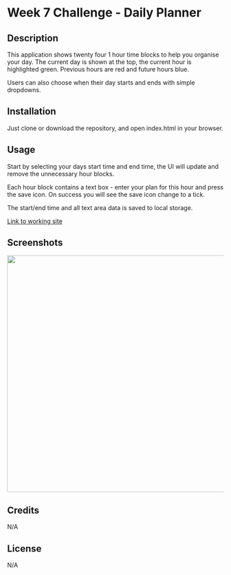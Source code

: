 
# Week 7 Challenge - Daily Planner


## Description

This application shows twenty four 1 hour time blocks to help you organise your day. The current day is shown at the top, the current hour is highlighted green. Previous hours are red and future hours blue. 

Users can also choose when their day starts and ends with simple dropdowns.


## Installation

Just clone or download the repository, and open index.html in your browser.


## Usage

Start by selecting your days start time and end time, the UI will update and remove the unnecessary hour blocks. 

Each hour block contains a text box - enter your plan for this hour and press the save icon. On success you will see the save icon change to a tick. 

The start/end time and all text area data is saved to local storage.

[Link to working site](https://tascott.github.io/daily-planner/)


## Screenshots

<img src="https://user-images.githubusercontent.com/18272434/214101423-a5eee153-92a4-490f-8d81-75c8fe37d6b0.png" width="550">


## Credits

N/A


## License

N/A
